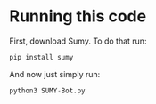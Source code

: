 # Running this code
First, download Sumy. To do that run:
```bash
pip install sumy
```
And now just simply run:
```python
python3 SUMY-Bot.py
```
